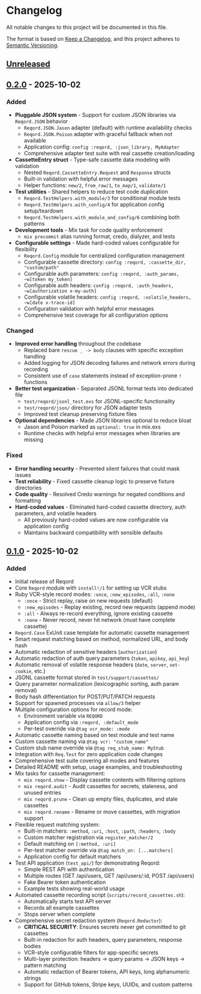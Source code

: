# Changelog

All notable changes to this project will be documented in this file.

The format is based on [Keep a Changelog](https://keepachangelog.com/en/1.0.0/),
and this project adheres to [Semantic Versioning](https://semver.org/spec/v2.0.0.html).

## [Unreleased]

## [0.2.0] - 2025-10-02

### Added
- **Pluggable JSON system** - Support for custom JSON libraries via `Reqord.JSON` behavior
  - `Reqord.JSON.Jason` adapter (default) with runtime availability checks
  - `Reqord.JSON.Poison` adapter with graceful fallback when not available
  - Application config: `config :reqord, :json_library, MyAdapter`
  - Comprehensive adapter test suite with real cassette creation/loading
- **CassetteEntry struct** - Type-safe cassette data modeling with validation
  - Nested `Reqord.CassetteEntry.Request` and `Response` structs
  - Built-in validation with helpful error messages
  - Helper functions: `new/2`, `from_raw/1`, `to_map/1`, `validate/1`
- **Test utilities** - Shared helpers to reduce test code duplication
  - `Reqord.TestHelpers.with_module/3` for conditional module tests
  - `Reqord.TestHelpers.with_config/4` for application config setup/teardown
  - `Reqord.TestHelpers.with_module_and_config/6` combining both patterns
- **Development tools** - Mix task for code quality enforcement
  - `mix precommit` alias running format, credo, dialyzer, and tests
- **Configurable settings** - Made hard-coded values configurable for flexibility
  - `Reqord.Config` module for centralized configuration management
  - Configurable cassette directory: `config :reqord, :cassette_dir, "custom/path"`
  - Configurable auth parameters: `config :reqord, :auth_params, ~w[token my_token]`
  - Configurable auth headers: `config :reqord, :auth_headers, ~w[authorization x-my-auth]`
  - Configurable volatile headers: `config :reqord, :volatile_headers, ~w[date x-trace-id]`
  - Configuration validation with helpful error messages
  - Comprehensive test coverage for all configuration options

### Changed
- **Improved error handling** throughout the codebase
  - Replaced bare `rescue _ -> body` clauses with specific exception handling
  - Added logging for JSON decoding failures and network errors during recording
  - Consistent use of `case` statements instead of exception-prone `!` functions
- **Better test organization** - Separated JSONL format tests into dedicated file
  - `test/reqord/jsonl_test.exs` for JSONL-specific functionality
  - `test/reqord/json/` directory for JSON adapter tests
  - Improved test cleanup preserving fixture files
- **Optional dependencies** - Made JSON libraries optional to reduce bloat
  - Jason and Poison marked as `optional: true` in mix.exs
  - Runtime checks with helpful error messages when libraries are missing

### Fixed
- **Error handling security** - Prevented silent failures that could mask issues
- **Test reliability** - Fixed cassette cleanup logic to preserve fixture directories
- **Code quality** - Resolved Credo warnings for negated conditions and formatting
- **Hard-coded values** - Eliminated hard-coded cassette directory, auth parameters, and volatile headers
  - All previously hard-coded values are now configurable via application config
  - Maintains backward compatibility with sensible defaults

## [0.1.0] - 2025-10-02

### Added
- Initial release of Reqord
- Core `Reqord` module with `install!/1` for setting up VCR stubs
- Ruby VCR-style record modes: `:once`, `:new_episodes`, `:all`, `:none`
  - `:once` - Strict replay, raise on new requests (default)
  - `:new_episodes` - Replay existing, record new requests (append mode)
  - `:all` - Always re-record everything, ignore existing cassette
  - `:none` - Never record, never hit network (must have complete cassette)
- `Reqord.Case` ExUnit case template for automatic cassette management
- Smart request matching based on method, normalized URL, and body hash
- Automatic redaction of sensitive headers (`authorization`)
- Automatic redaction of auth query parameters (`token`, `apikey`, `api_key`)
- Automatic removal of volatile response headers (`date`, `server`, `set-cookie`, etc.)
- JSONL cassette format stored in `test/support/cassettes/`
- Query parameter normalization (lexicographic sorting, auth param removal)
- Body hash differentiation for POST/PUT/PATCH requests
- Support for spawned processes via `allow/3` helper
- Multiple configuration options for record mode:
  - Environment variable via `REQORD`
  - Application config via `:reqord, :default_mode`
  - Per-test override via `@tag vcr_mode: :mode`
- Automatic cassette naming based on test module and test name
- Custom cassette naming via `@tag vcr: "custom_name"`
- Custom stub name override via `@tag req_stub_name: MyStub`
- Integration with `Req.Test` for zero application code changes
- Comprehensive test suite covering all modes and features
- Detailed README with setup, usage examples, and troubleshooting
- Mix tasks for cassette management:
  - `mix reqord.show` - Display cassette contents with filtering options
  - `mix reqord.audit` - Audit cassettes for secrets, staleness, and unused entries
  - `mix reqord.prune` - Clean up empty files, duplicates, and stale cassettes
  - `mix reqord.rename` - Rename or move cassettes, with migration support
- Flexible request matching system:
  - Built-in matchers: `:method`, `:uri`, `:host`, `:path`, `:headers`, `:body`
  - Custom matcher registration via `register_matcher/2`
  - Default matching on `[:method, :uri]`
  - Per-test matcher override via `@tag match_on: [...matchers]`
  - Application config for default matchers
- Test API application (`test_api/`) for demonstrating Reqord:
  - Simple REST API with authentication
  - Multiple routes (GET /api/users, GET /api/users/:id, POST /api/users)
  - Fake Bearer token authentication
  - Example tests showing real-world usage
- Automated cassette recording script (`scripts/record_cassettes.sh`):
  - Automatically starts test API server
  - Records all example cassettes
  - Stops server when complete
- Comprehensive secret redaction system (`Reqord.Redactor`):
  - **CRITICAL SECURITY**: Ensures secrets never get committed to git cassettes
  - Built-in redaction for auth headers, query parameters, response bodies
  - VCR-style configurable filters for app-specific secrets
  - Multi-layer protection: headers → query params → JSON keys → pattern matching
  - Automatic redaction of Bearer tokens, API keys, long alphanumeric strings
  - Support for GitHub tokens, Stripe keys, UUIDs, and custom patterns

[Unreleased]: https://github.com/Makesesama/reqord/compare/v0.2.0...HEAD
[0.2.0]: https://github.com/Makesesama/reqord/compare/v0.1.0...v0.2.0
[0.1.0]: https://github.com/Makesesama/reqord/releases/tag/v0.1.0
